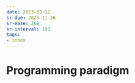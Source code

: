 ```yaml
---
date: 2023-03-12
sr-due: 2023-11-26
sr-ease: 268
sr-interval: 193
tags:
- inbox
---
```


# Programming paradigm
